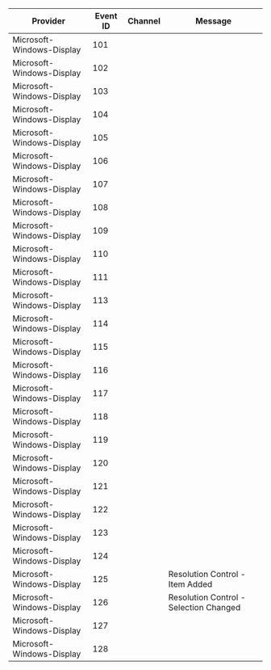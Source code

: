 Provider                   |  Event ID  |  Channel  |  Message
---------------------------|------------|-----------|----------------------------------------
Microsoft-Windows-Display  |  101       |           |
Microsoft-Windows-Display  |  102       |           |
Microsoft-Windows-Display  |  103       |           |
Microsoft-Windows-Display  |  104       |           |
Microsoft-Windows-Display  |  105       |           |
Microsoft-Windows-Display  |  106       |           |
Microsoft-Windows-Display  |  107       |           |
Microsoft-Windows-Display  |  108       |           |
Microsoft-Windows-Display  |  109       |           |
Microsoft-Windows-Display  |  110       |           |
Microsoft-Windows-Display  |  111       |           |
Microsoft-Windows-Display  |  113       |           |
Microsoft-Windows-Display  |  114       |           |
Microsoft-Windows-Display  |  115       |           |
Microsoft-Windows-Display  |  116       |           |
Microsoft-Windows-Display  |  117       |           |
Microsoft-Windows-Display  |  118       |           |
Microsoft-Windows-Display  |  119       |           |
Microsoft-Windows-Display  |  120       |           |
Microsoft-Windows-Display  |  121       |           |
Microsoft-Windows-Display  |  122       |           |
Microsoft-Windows-Display  |  123       |           |
Microsoft-Windows-Display  |  124       |           |
Microsoft-Windows-Display  |  125       |           |  Resolution Control - Item Added
Microsoft-Windows-Display  |  126       |           |  Resolution Control - Selection Changed
Microsoft-Windows-Display  |  127       |           |
Microsoft-Windows-Display  |  128       |           |